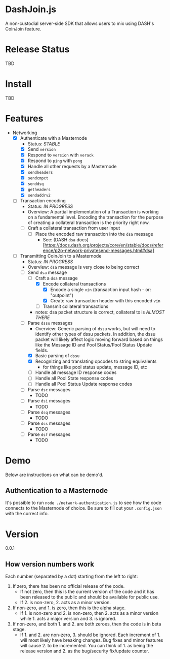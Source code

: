 # DashJoin.js
A non-custodial server-side SDK that allows users to mix using DASH's CoinJoin feature.

# Release Status
TBD

# Install
TBD

# Features
- Networking
	- [x] Authenticate with a Masternode
		- Status: *STABLE*
		- [x] Send `version`
		- [x] Respond to `version` with `verack`
		- [x] Respond to `ping` with `pong`
		- [x] Handle all other requests by a Masternode
      - [x] `sendheaders`
      - [x] `sendcmpct`
      - [x] `senddsq`
      - [x] `getheaders`
      - [x] `sendaddrv2`
	- [ ] Transaction encoding
		- Status: *IN PROGRESS*
		- Overview: A partial implementation of a Transaction is working on a fundamental level. Encoding the transaction for the purpose of creating a collateral transaction is the priority right now.
		- [ ] Craft a collateral transaction from user input
			- [ ] Place the encoded raw transaction into the `dsa` message
				- See: (DASH `dsa` docs)[https://docs.dash.org/projects/core/en/stable/docs/reference/p2p-network-privatesend-messages.html#dsa]
			
	- [ ] Transmitting CoinJoin to a Masternode
		- Status: *IN PROGRESS*
		- Overview: `dsa` message is very close to being correct
		- [ ] Send `dsa` message
			- [ ] Craft a `dsa` message
				- [x] Encode collateral transactions
					- [x] Encode a single `vin` (transaction input hash - or: "outpoint")
					- [x] Create raw transaction header with this encoded `vin`
				- [ ] Transmit collateral transactions
			- notes: dsa packet structure is correct, collateral tx is *ALMOST THERE*
		- [ ] Parse `dssu` messages
			- Overview: Generic parsing of `dssu` works, but will need to identify other types of dssu packets. In addition, the dssu packet will likely affect logic moving forward based on things like the Message ID and Pool Status/Pool Status Update fields.
			- [x] Basic parsing of `dssu`
			- [x] Recognizing and translating opcodes to string equivalents
				- for things like pool status update, message ID, etc
			- [ ] Handle all message ID response codes
			- [ ] Handle all Pool State response codes
			- [ ] Handle all Pool Status Update response codes
		- [ ] Parse `dsc` messages
			- TODO
		- [ ] Parse `dsi` messages
			- TODO
		- [ ] Parse `dsq` messages
			- TODO
		- [ ] Parse `dss` messages
			- TODO
		- [ ] Parse `dsf` messages
			- TODO

# Demo
Below are instructions on what can be demo'd.

## Authentication to a Masternode
It's possible to run `node ./network-authentication.js` to see how the code connects to the Masternode of choice.
Be sure to fill out your `.config.json` with the correct info.

# Version
0.0.1

## How version numbers work
Each number (separated by a dot) starting from the left to right:
1. If zero, there has been no official release of the code. 
	- If not zero, then this is the current version of the code and it has been released to the public and should be available for public use. 
	- If 2. is non-zero, 2. acts as a minor version.
2. If non-zero, and 1. is zero, then this is the alpha stage. 
	- If 1. is non-zero and 2. is non-zero, then 2. acts as a minor version while 1. acts a major version and 3. is ignored.
3. If non-zero, and both 1. and 2. are both zeroes, then the code is in beta stage. 
	- If 1. and 2. are non-zero, 3. should be ignored.
Each increment of 1. will most likely have breaking changes. Bug fixes and minor features will cause 2. to be incremented. You can think of 1. as being the release version and 2. as the bug/security fix/update counter.
